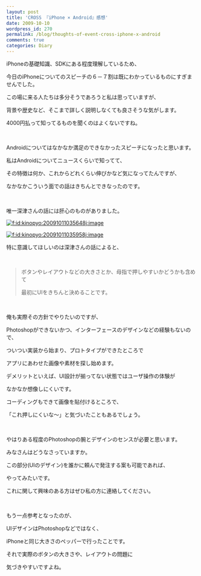 ```yaml
---
layout: post
title: 'CROSS 『iPhone × Android』感想'
date: 2009-10-10
wordpress_id: 270
permalink: /blog/thoughts-of-event-cross-iphone-x-android
comments: true
categories: Diary
---
```

<p>iPhoneの基礎知識、SDKにある程度理解しているため、</p>
<p>今日のiPhoneについてのスピーチの６－７割は既にわかっているものにすぎませんでした。</p>
<p>この場に来る人たちは多分そうであろうと私は思っていますが、</p>
<p>背景や歴史など、そこまで詳しく説明しなくても良さそうな気がします。</p>
<p>4000円払って知ってるものを聞くのはよくないですね。</p>
<p><br/></p>
<p>Androidについてはなかなか満足のできなかったスピーチになったと思います。</p>
<p>私はAndroidについてニュースくらいで知ってて、</p>
<p>その特徴は何か、これからどれくらい伸びかなど気になってたんですが、</p>
<p>なかなかこういう面での話はきちんとできなったのです。</p>
<p><br/></p>
<p>唯一深津さんの話には肝心のものがありました。</p>
<p><a href="http://f.hatena.ne.jp/kinopyo/20091011035648" class="hatena-fotolife" target="_blank"><img src="http://f.hatena.ne.jp/images/fotolife/k/kinopyo/20091011/20091011035648.jpg" alt="f:id:kinopyo:20091011035648j:image" title="f:id:kinopyo:20091011035648j:image" class="hatena-fotolife"></a></p>
<p><a href="http://f.hatena.ne.jp/kinopyo/20091011035958" class="hatena-fotolife" target="_blank"><img src="http://f.hatena.ne.jp/images/fotolife/k/kinopyo/20091011/20091011035958.jpg" alt="f:id:kinopyo:20091011035958j:image" title="f:id:kinopyo:20091011035958j:image" class="hatena-fotolife"></a></p>
<p>特に意識してほしいのは深津さんの話によると、</p>
<p><br/></p>
<blockquote>
<p>ボタンやレイアウトなどの大きさとか、母指で押しやすいかどうかも含めて</p>
<p>最初にUIをきちんと決めることです。</p>
</blockquote>
<p><br/></p>
<p>俺も実際その方針でやりたいのですが、</p>
<p>Photoshopができないかつ、インターフェースのデザインなどの経験もないので、</p>
<p>ついつい実装から始まり、プロトタイプができたところで</p>
<p>アプリにあわせた画像や素材を探し始めます。</p>
<p>デメリットといえば、UI設計が揃ってない状態ではユーザ操作の体験が</p>
<p>なかなか想像しにくいです。</p>
<p>コーディングもできて画像を貼付けるところで、</p>
<p>「これ押しにくいな～」と気づいたこともあるでしょう。</p>
<p><br/></p>
<p>やはりある程度のPhotoshopの腕とデザインのセンスが必要と思います。</p>
<p>みなさんはどうなさっていますか。</p>
<p>この部分(UIのデザイン)を誰かに頼んで発注する案も可能であれば、</p>
<p>やってみたいです。</p>
<p>これに関して興味のある方はぜひ私の方に連絡してください。</p>
<p><br/></p>
<p>もう一点参考となったのが、</p>
<p>UIデザインはPhotoshopなどではなく、</p>
<p>iPhoneと同じ大きさのペッパーで行ったことです。</p>
<p>それで実際のボタンの大きさや、レイアウトの問題に</p>
<p>気づきやすいですよね。</p>
